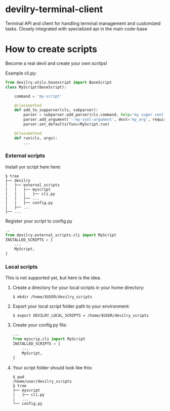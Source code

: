 # devilry-terminal-client
Terminal API and client for handling terminal management and customized tasks. Closely integrated with specialized api in the main code-base

How to create scripts
====================
Become a real devil and create your own scritps!

Example cli.py:
```python
from devilry.utils.basescript import BaseScript
class MyScript(BaseScript):

    command = 'my-script'

    @classmethod
    def add_to_supparser(cls, subparser):
        parser = subparser.add_parser(cls.command, help='my super cool script')
        parser.add_argument('--my-cool-argument', dest='my_arg', require=True)
        parser.set_defaults(func=MyScript.run)

    @classmethod
    def run(cls, args):
        ...

```

### External scripts
Install yor script here here:
```{r, engine='bash', count_lines}
$ tree
├── devilry
│   ├── external_scripts
|   |   ├── myscript
|   |   |   ├── cli.py
|   |   ├── ...
│   |   ├── config.py
|   ├── ...
├── ...
```
Register your script to config.py
```python
..
from devilry.external_scripts.cli import MyScript
INSTALLED_SCRIPTS = [
    ...
    MyScript,
]
```

### Local scripts
This is not supported yet, but here is the idea.

1. Create a directory for your local scripts in your home directory:
    ```{r, engine='bash', count_lines}
    $ mkdir /home/$USER/devilry_scripts
    ```

2. Export your local script folder path to your environment:
    ```{r, engine='bash', count_lines}
    $ export DEVILRY_LOCAL_SCRIPTS = /home/$USER/devilry_scripts
    ```

3. Create your config.py file:
    ```python
    ...
    from myscrip.cli import MyScript
    INSTALLED_SCRIPTS = [
        ...
        MyScript,
    ]
    ```

4. Your script folder should look like this:
    ```{r, engine='bash', count_lines}
    $ pwd
    /home/user/devilry_scripts
    $ tree
    ├── myscript
    |   ├── cli.py
    |   ...
    └── config.py
    ```
